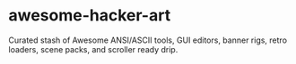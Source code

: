 # awesome-hacker-art
Curated stash of Awesome ANSI/ASCII tools, GUI editors,   banner rigs, retro loaders, scene packs, and scroller ready drip.   
